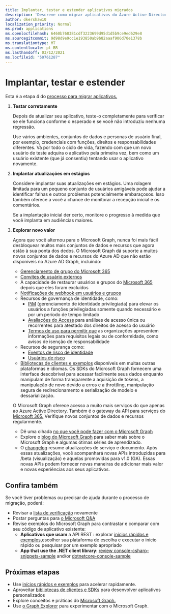 ```yaml
---
title: Implantar, testar e estender aplicativos migrados
description: 'Descreve como migrar aplicativos do Azure Active Directory (Azure AD) para usar a API do Microsoft Graph (REST); isso aborda a etapa 3: implantar, testar e estender.'
author: dkershaw10
localization_priority: Normal
ms.prod: applications
ms.openlocfilehash: 6460b768381cdf3223699d95d1d5b9ce9ed629e8
ms.sourcegitcommit: 9d98d9e9cc1e193850ab9b82aaaf906d70e1378b
ms.translationtype: MT
ms.contentlocale: pt-BR
ms.lasthandoff: 03/12/2021
ms.locfileid: "50761287"
---
```

# <a name="deploy-test-and-extend"></a>Implantar, testar e estender

Esta é a etapa 4 do [processo para migrar aplicativos.](migrate-azure-ad-graph-planning-checklist.md)

1.  **Testar corretamente**

    Depois de atualizar seu aplicativo, teste-o completamente para verificar se ele funciona conforme o esperado e se você não introduziu nenhuma regressão.  

    Use vários ambientes, conjuntos de dados e personas de usuário final, por exemplo, credenciais com funções, direitos e responsabilidades diferentes. Vá por todo o ciclo de vida, fazendo com que um novo usuário de teste adquira o aplicativo pela primeira vez, bem como um usuário existente (que já consentiu) tentando usar o aplicativo novamente.

2.  **Implantar atualizações em estágios**

    Considere implantar suas atualizações em estágios.  Uma rolagem limitada para um pequeno conjunto de usuários amigáveis pode ajudar a identificar falhas e outros problemas potencialmente embaraçosos.  Isso também oferece a você a chance de monitorar a recepção inicial e os comentários.

    Se a implantação inicial der certo, monitore o progresso à medida que você implanta em audiências maiores.

3.  **Explorar novo valor**

    Agora que você alternou para o Microsoft Graph, nunca foi mais fácil desbloquear muitos mais conjuntos de dados e recursos que agora estão à sua ponta dos dedos. 
    O Microsoft Graph dá suporte a muitos novos conjuntos de dados e recursos do Azure AD que não estão disponíveis no Azure AD Graph, incluindo: 

    - [Gerenciamento de grupo do Microsoft 365](./office365-groups-concept-overview.md)
    - [Convites de usuário externos](/graph/api/resources/invitation?view=graph-rest-1.0)
    - A capacidade de restaurar usuários e grupos do [Microsoft 365](/graph/api/resources/directory?view=graph-rest-1.0) depois que eles foram excluídos
    - [Notificações de webhook em usuários e grupos](./webhooks.md?toc=.%252fref%252ftoc.json&view=graph-rest-1.0)
    - Recursos de governança de identidade, como:
      - [PiM](/graph/api/resources/privilegedidentitymanagement-root?view=graph-rest-beta) (gerenciamento de identidade privilegiada) para elevar os usuários a funções privilegiadas somente quando necessário e por um período de tempo limitado
      - [Avaliações do Access](/graph/api/resources/accessreviews-root?view=graph-rest-beta) para análises de acesso única ou recorrentes para atestado dos direitos de acesso do usuário
      - [Termos de uso para permitir que](/graph/api/resources/accessreviews-root?view=graph-rest-beta) as organizações apresentem informações para requisitos legais ou de conformidade, como avisos de isenção de responsabilidade
    - Recursos de segurança como:
      - [Eventos de risco de identidade](/graph/api/resources/identityriskevent?view=graph-rest-1.0)
      - [Usuários de risco](/graph/api/resources/riskyuser?view=graph-rest-1.0)
    - [Bibliotecas de clientes e exemplos](./index.yml) disponíveis em muitas outras plataformas e idiomas. Os SDKs do Microsoft Graph fornecem uma interface descobrivel para acessar facilmente seus dados enquanto manipulam de forma transparente a aquisição de tokens, a manipulação de novo devido a erros e a throttling, manipulação segura de redirecionamento e serialização de modelo e dessarialização.

    O Microsoft Graph oferece acesso a muito mais serviços do que apenas ao Azure Active Directory. Também é o gateway da API para serviços do [Microsoft 365.](./index.yml)
    Verifique novos conjuntos de dados e recursos regularmente.  

    - Dê uma olhada [no que você pode fazer com o Microsoft Graph](/graph/examples)
    - Explore o [blog do Microsoft Graph](/graph/blogs) para saber mais sobre o Microsoft Graph e algumas ótimas séries de aprendizado.
    - O [changelog](/greaph/changelog) resume atualizações de serviço e documento. Após essas atualizações, você acompanhará novas APIs introduzidas para /beta (visualização) e aquelas promovidas para v1.0 (GA).  Essas novas APIs podem fornecer novas maneiras de adicionar mais valor e novas experiências aos seus aplicativos.  

## <a name="see-also"></a>Confira também

Se você tiver problemas ou precisar de ajuda durante o processo de migração, poderá:

- Revisar a [lista de verificação](migrate-azure-ad-graph-planning-checklist.md) novamente
- Postar perguntas para [o Microsoft Q&A](https://docs.microsoft.com/answers/topics/microsoft-graph-applications.html) 
- Revise exemplos do Microsoft Graph para contrastar e comparar com seu código de aplicativo existente:
  - **Aplicativos que usam** a API REST : explorar [inícios rápidos e exemplos,](https://developer.microsoft.com/graph/get-started)escolher sua plataforma de escolha e executar o início rápido ou pesquisar por um exemplo apropriado
  - **App that use the .NET client library**: [review console-csharp-snippets-sample](https://github.com/microsoftgraph/console-csharp-snippets-sample) and/or [dotnetcore-console-sample](https://github.com/microsoftgraph/dotnetcore-console-sample)

## <a name="next-steps"></a>Próximas etapas

- Use [inícios rápidos e exemplos](/graph/get-started) para acelerar rapidamente.
- Aproveitar [bibliotecas de clientes e SDKs](https://developer.microsoft.com/graph/get-started) para desenvolver aplicativos personalizados 
- Explore conceitos e práticas do [Microsoft Graph.](./overview.md)
- Use [o Graph Explorer](https://aka.ms/ge) para experimentar com o Microsoft Graph.